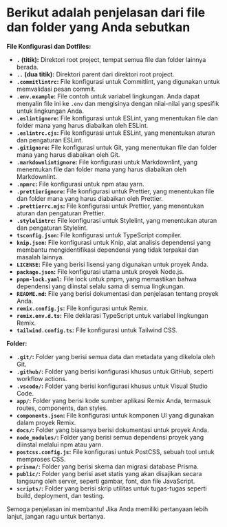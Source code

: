 # Berikut adalah penjelasan dari file dan folder yang Anda sebutkan

**File Konfigurasi dan Dotfiles:**

* **`.` (titik):** Direktori root project, tempat semua file dan folder lainnya berada.
* **`..` (dua titik):** Direktori parent dari direktori root project.
* **`.commitlintrc`:** File konfigurasi untuk Commitlint, yang digunakan untuk memvalidasi pesan commit.
* **`.env.example`:** File contoh untuk variabel lingkungan. Anda dapat menyalin file ini ke `.env` dan mengisinya dengan nilai-nilai yang spesifik untuk lingkungan Anda.
* **`.eslintignore`:** File konfigurasi untuk ESLint, yang menentukan file dan folder mana yang harus diabaikan oleh ESLint.
* **`.eslintrc.cjs`:** File konfigurasi untuk ESLint, yang menentukan aturan dan pengaturan ESLint.
* **`.gitignore`:** File konfigurasi untuk Git, yang menentukan file dan folder mana yang harus diabaikan oleh Git.
* **`.markdownlintignore`:** File konfigurasi untuk Markdownlint, yang menentukan file dan folder mana yang harus diabaikan oleh Markdownlint.
* **`.npmrc`:** File konfigurasi untuk npm atau yarn.
* **`.prettierignore`:** File konfigurasi untuk Prettier, yang menentukan file dan folder mana yang harus diabaikan oleh Prettier.
* **`.prettierrc.mjs`:** File konfigurasi untuk Prettier, yang menentukan aturan dan pengaturan Prettier.
* **`.stylelintrc`:** File konfigurasi untuk Stylelint, yang menentukan aturan dan pengaturan Stylelint.
* **`tsconfig.json`:** File konfigurasi untuk TypeScript compiler.
* **`knip.json`:** File konfigurasi untuk Knip, alat analisis dependensi yang membantu mengidentifikasi dependensi yang tidak terpakai dan masalah lainnya.
* **`LICENSE`:** File yang berisi lisensi yang digunakan untuk proyek Anda.
* **`package.json`:** File konfigurasi utama untuk proyek Node.js.
* **`pnpm-lock.yaml`:** File lock untuk pnpm, yang memastikan bahwa dependensi yang diinstal selalu sama di semua lingkungan.
* **`README.md`:** File yang berisi dokumentasi dan penjelasan tentang proyek Anda.
* **`remix.config.js`:** File konfigurasi untuk Remix.
* **`remix.env.d.ts`:** File deklarasi TypeScript untuk variabel lingkungan Remix.
* **`tailwind.config.ts`:** File konfigurasi untuk Tailwind CSS.

**Folder:**

* **`.git/`:** Folder yang berisi semua data dan metadata yang dikelola oleh Git.
* **`.github/`:** Folder yang berisi konfigurasi khusus untuk GitHub, seperti workflow actions.
* **`.vscode/`:** Folder yang berisi konfigurasi khusus untuk Visual Studio Code.
* **`app/`:** Folder yang berisi kode sumber aplikasi Remix Anda, termasuk routes, components, dan styles.
* **`components.json`:** File konfigurasi untuk komponen UI yang digunakan dalam proyek Remix.
* **`docs/`:** Folder yang biasanya berisi dokumentasi untuk proyek Anda.
* **`node_modules/`:** Folder yang berisi semua dependensi proyek yang diinstal melalui npm atau yarn.
* **`postcss.config.js`:** File konfigurasi untuk PostCSS, sebuah tool untuk memproses CSS.
* **`prisma/`:** Folder yang berisi skema dan migrasi database Prisma.
* **`public/`:** Folder yang berisi aset statis yang akan disajikan secara langsung oleh server, seperti gambar, font, dan file JavaScript.
* **`scripts/`:** Folder yang berisi skrip utilitas untuk tugas-tugas seperti build, deployment, dan testing.

Semoga penjelasan ini membantu! Jika Anda memiliki pertanyaan lebih lanjut, jangan ragu untuk bertanya.
